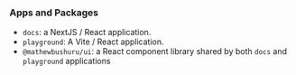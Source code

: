 ### Apps and Packages

- `docs`: a NextJS / React application.
- `playground`: A Vite / React application.
- `@mathewbushuru/ui`: a React component library shared by both `docs` and `playground` applications
